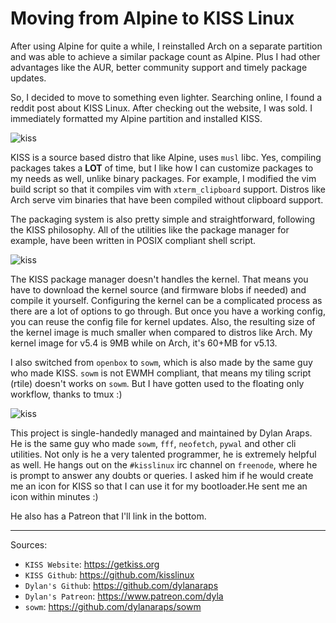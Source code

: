 # Moving from Alpine to KISS Linux

After using Alpine for quite a while, I reinstalled Arch on a separate partition
and was able to achieve a similar package count as Alpine. Plus I had other advantages like
the AUR, better community support and timely package updates.

So, I decided to move to something even lighter. Searching online, I found a reddit post about KISS Linux.
After checking out the website, I was sold. I immediately formatted my Alpine partition
and installed KISS.

<picture>
  <img src="/blog/images/kiss1.png" alt="kiss">
</picture>

KISS is a source based distro that like Alpine, uses `musl` libc. Yes, compiling packages
takes a **LOT** of time, but I like how I can customize packages to my needs as well, unlike binary packages.
For example, I modified the vim build script so that it compiles vim with `xterm_clipboard` support.
Distros like Arch serve vim binaries that have been compiled without clipboard support.

The packaging system is also pretty simple and straightforward, following the KISS philosophy.
All of the utilities like the package manager for example, have been written in POSIX compliant shell script.

<picture>
  <img src="/blog/images/kiss2.png" alt="kiss">
</picture>

The KISS package manager doesn't handles the kernel. That means you have to download the kernel source (and firmware blobs if needed)
and compile it yourself. Configuring the kernel can be a complicated process as there are a lot of options to go through. But once
you have a working config, you can reuse the config file for kernel updates.
Also, the resulting size of the kernel image is much smaller when compared to distros like Arch.
My kernel image for v5.4 is 9MB while on Arch, it's 60+MB for v5.13.

I also switched from `openbox` to `sowm`, which is also made by the same guy who made KISS.
`sowm` is not EWMH compliant, that means my tiling script (rtile) doesn't works on `sowm`.
But I have gotten used to the floating only workflow, thanks to tmux :)

<picture>
  <img src="/blog/images/kiss3.png" alt="kiss">
</picture>

This project is single-handedly managed and maintained by Dylan Araps.
He is the same guy who made `sowm`, `fff`, `neofetch`, `pywal` and other cli utilities.
Not only is he a very talented programmer, he is extremely helpful as well. He hangs out on the
`#kisslinux` irc channel on `freenode`, where he is prompt to answer any doubts or queries.
I asked him if he would create me an icon for KISS so that I can use it for my bootloader.He sent me an icon within minutes :)

He also has a Patreon that I'll link in the bottom.

---

Sources:

- `KISS Website`: <https://getkiss.org>
- `KISS Github`: <https://github.com/kisslinux>
- `Dylan's Github`: <https://github.com/dylanaraps>
- `Dylan's Patreon`: <https://www.patreon.com/dyla>
- `sowm`: <https://github.com/dylanaraps/sowm>
